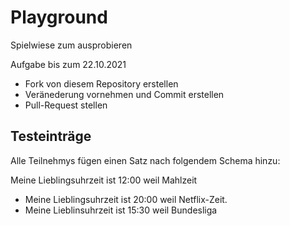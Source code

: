 # Playground
Spielwiese zum ausprobieren

Aufgabe bis zum 22.10.2021
* Fork von diesem Repository erstellen
* Veränederung vornehmen und Commit erstellen
* Pull-Request stellen


## Testeinträge

Alle Teilnehmys fügen einen Satz nach folgendem Schema hinzu:

Meine Lieblingsuhrzeit ist 12:00 weil Mahlzeit

* Meine Lieblingsuhrzeit ist 20:00 weil Netflix-Zeit. 
* Meine Lieblinsuhrzeit ist 15:30 weil Bundesliga
